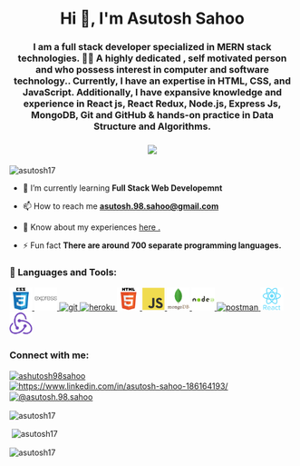 

<h1 align="center">Hi 👋, I'm Asutosh Sahoo</h1>
<h3 align="center">I am a full stack developer specialized in MERN stack technologies. 👨‍💻 A highly dedicated , self motivated person and who possess interest in computer and software technology.. Currently, I have an expertise in HTML, CSS, and JavaScript. Additionally, I have expansive knowledge and experience in React js, React Redux, Node.js, Express Js, MongoDB, Git and GitHub & hands-on practice in Data Structure and Algorithms.</h3>

<h3  align = "center"><img src = "https://cdn.dribbble.com/users/1292677/screenshots/6139167/media/fcf7fd0c619bb87706533079240915f3.gif" /></h3>

<p align="left"> <img src="https://komarev.com/ghpvc/?username=asutosh17&label=Profile%20views&color=0e75b6&style=flat" alt="asutosh17" /> </p>

- 🌱 I’m currently learning **Full Stack Web Developemnt**

- 📫 How to reach me **asutosh.98.sahoo@gmail.com**

- 📄 Know about my experiences [here .](https://drive.google.com/file/d/19IMLTl8fFZcMfRa4PhXdO2JQyDPJSw9m/view?usp=sharing)

- ⚡ Fun fact **There are around 700 separate programming languages.**


<h3 align="left">🚀 Languages and Tools:</h3>
<p align="left"> <a href="https://www.w3schools.com/css/" target="_blank" rel="noreferrer"> <img src="https://raw.githubusercontent.com/devicons/devicon/master/icons/css3/css3-original-wordmark.svg" alt="css3" width="40" height="40"/> </a> <a href="https://expressjs.com" target="_blank" rel="noreferrer"> <img src="https://raw.githubusercontent.com/devicons/devicon/master/icons/express/express-original-wordmark.svg" alt="express" width="40" height="40"/> </a> <a href="https://git-scm.com/" target="_blank" rel="noreferrer"> <img src="https://www.vectorlogo.zone/logos/git-scm/git-scm-icon.svg" alt="git" width="40" height="40"/> </a> <a href="https://heroku.com" target="_blank" rel="noreferrer"> <img src="https://www.vectorlogo.zone/logos/heroku/heroku-icon.svg" alt="heroku" width="40" height="40"/> </a> <a href="https://www.w3.org/html/" target="_blank" rel="noreferrer"> <img src="https://raw.githubusercontent.com/devicons/devicon/master/icons/html5/html5-original-wordmark.svg" alt="html5" width="40" height="40"/> </a> <a href="https://developer.mozilla.org/en-US/docs/Web/JavaScript" target="_blank" rel="noreferrer"> <img src="https://raw.githubusercontent.com/devicons/devicon/master/icons/javascript/javascript-original.svg" alt="javascript" width="40" height="40"/> </a> <a href="https://www.mongodb.com/" target="_blank" rel="noreferrer"> <img src="https://raw.githubusercontent.com/devicons/devicon/master/icons/mongodb/mongodb-original-wordmark.svg" alt="mongodb" width="40" height="40"/> </a> <a href="https://nodejs.org" target="_blank" rel="noreferrer"> <img src="https://raw.githubusercontent.com/devicons/devicon/master/icons/nodejs/nodejs-original-wordmark.svg" alt="nodejs" width="40" height="40"/> </a> <a href="https://postman.com" target="_blank" rel="noreferrer"> <img src="https://www.vectorlogo.zone/logos/getpostman/getpostman-icon.svg" alt="postman" width="40" height="40"/> </a> <a href="https://reactjs.org/" target="_blank" rel="noreferrer"> <img src="https://raw.githubusercontent.com/devicons/devicon/master/icons/react/react-original-wordmark.svg" alt="react" width="40" height="40"/> </a> <a href="https://redux.js.org" target="_blank" rel="noreferrer"> <img src="https://raw.githubusercontent.com/devicons/devicon/master/icons/redux/redux-original.svg" alt="redux" width="40" height="40"/> </a> </p>

<h3 align="left">Connect with me:</h3>
<p align="left">
<a href="https://twitter.com/ashutosh98sahoo" target="blank"><img align="center" src="https://raw.githubusercontent.com/rahuldkjain/github-profile-readme-generator/master/src/images/icons/Social/twitter.svg" alt="ashutosh98sahoo" height="30" width="40" /></a>
<a href="https://linkedin.com/in/https://www.linkedin.com/in/asutosh-sahoo-186164193/" target="blank"><img align="center" src="https://raw.githubusercontent.com/rahuldkjain/github-profile-readme-generator/master/src/images/icons/Social/linked-in-alt.svg" alt="https://www.linkedin.com/in/asutosh-sahoo-186164193/" height="30" width="40" /></a>
<a href="https://medium.com/@asutosh.98.sahoo" target="blank"><img align="center" src="https://raw.githubusercontent.com/rahuldkjain/github-profile-readme-generator/master/src/images/icons/Social/medium.svg" alt="@asutosh.98.sahoo" height="30" width="40" /></a>
</p>

<p><img align="center" src="https://github-readme-stats.vercel.app/api/top-langs?username=asutosh17&show_icons=true&locale=en&layout=compact" alt="asutosh17" /></p>

<p>&nbsp;<img align="center" src="https://github-readme-stats.vercel.app/api?username=asutosh17&show_icons=true&locale=en" alt="asutosh17" /></p>

<p><img align="center" src="https://github-readme-streak-stats.herokuapp.com/?user=asutosh17&" alt="asutosh17" /></p>

